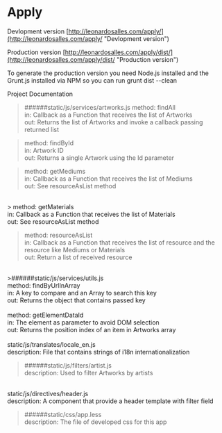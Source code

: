 Apply
=====

Devlopment version
[http://leonardosalles.com/apply/](http://leonardosalles.com/apply/ "Devlopment version")

Production version
[http://leonardosalles.com/apply/dist/](http://leonardosalles.com/apply/dist/ "Production version")

To generate the production version you need Node.js installed and the Grunt.js installed via NPM so you can run
    grunt dist --clean


Project Documentation


>######static/js/services/artworks.js
  method: findAll<br />
  in: Callback as a Function that receives the list of Artworks<br />
  out: Returns the list of Artworks and invoke a callback passing returned list<br />
  
>  method: findById <br />
  in: Artwork ID <br />
  out: Returns a single Artwork using  the Id parameter<br />
  
>  method: getMediums<br />
  in: Callback as a Function that receives the list of Mediums<br />
  out: See resourceAsList method<br />
  <br />
>  method: getMaterials<br />
  in: Callback as a Function that receives the list of Materials<br />
  out: See resourceAsList method<br />

>  method: resourceAsList<br />
  in: Callback as a Function that receives the list of resource and the resource like Mediums or Materials<br />
  out: Return a list of received resource<br />
  <br />
>######static/js/services/utils.js<br />
  method: findByUrlInArray<br />
  in: A key to compare and an Array to search this key<br />
  out: Returns the object that contains passed key<br />
  <br />
  method: getElementDataId<br />
  in: The element as parameter to avoid DOM selection<br />
  out: Returns the position index of an item in Artworks array<br />
<br />
static/js/translates/locale_en.js<br />
  description: File that contains strings of i18n internationalization<br />
  
>######static/js/filters/artist.js<br />
  description: Used to filter Artworks by artists<br />
  <br />
static/js/directives/header.js<br />
  description: A component that provide a header template with filter field<br />
  
>######static/css/app.less<br />
  description: The file of developed css for this app<br />
  


